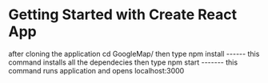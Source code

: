 # Getting Started with Create React App

after cloning the application
cd GoogleMap/
then type npm install ------ this command installs all the dependecies
then type npm start ------- this command runs application and opens localhost:3000
